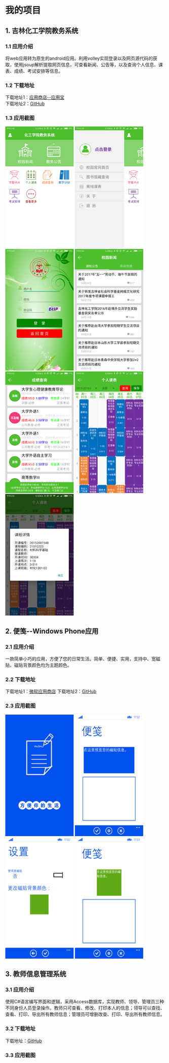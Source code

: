 # 我的项目
## 1. 吉林化工学院教务系统
### 1.1 应用介绍
将web应用转为原生的android应用。利用volley实现登录以及网页源代码的获取，使用jsoup解析提取网页信息，可查看新闻、公告等，以及查询个人信息、课表、成绩、考试安排等信息。
### 1.2 下载地址
下载地址1：[应用商店--应用宝](http://sj.qq.com/myapp/detail.htm?apkName=com.cheng.jiaowuxitong)</br>
下载地址2：[GitHub](https://github.com/cheng7258002/MyProjects/raw/master/%E5%90%89%E6%9E%97%E5%8C%96%E5%B7%A5%E5%AD%A6%E9%99%A2%E6%95%99%E5%8A%A1%E7%B3%BB%E7%BB%9F/%E5%90%89%E6%9E%97%E5%8C%96%E5%B7%A5%E5%AD%A6%E9%99%A2%E6%95%99%E5%8A%A1%E7%B3%BB%E7%BB%9F.apk)
### 1.3 应用截图
<img width="216" height="384" src="https://github.com/cheng7258002/MyProjects/blob/master/%E5%90%89%E6%9E%97%E5%8C%96%E5%B7%A5%E5%AD%A6%E9%99%A2%E6%95%99%E5%8A%A1%E7%B3%BB%E7%BB%9F/ScreenShots/1.png" />  <img width="216" height="384" src="https://github.com/cheng7258002/MyProjects/blob/master/%E5%90%89%E6%9E%97%E5%8C%96%E5%B7%A5%E5%AD%A6%E9%99%A2%E6%95%99%E5%8A%A1%E7%B3%BB%E7%BB%9F/ScreenShots/2.png" />  <img width="216" height="384" src="https://github.com/cheng7258002/MyProjects/blob/master/%E5%90%89%E6%9E%97%E5%8C%96%E5%B7%A5%E5%AD%A6%E9%99%A2%E6%95%99%E5%8A%A1%E7%B3%BB%E7%BB%9F/ScreenShots/3.jpg" />  <img width="216" height="384" src="https://github.com/cheng7258002/MyProjects/blob/master/%E5%90%89%E6%9E%97%E5%8C%96%E5%B7%A5%E5%AD%A6%E9%99%A2%E6%95%99%E5%8A%A1%E7%B3%BB%E7%BB%9F/ScreenShots/4.png" />  <img width="216" height="384" src="https://github.com/cheng7258002/MyProjects/blob/master/%E5%90%89%E6%9E%97%E5%8C%96%E5%B7%A5%E5%AD%A6%E9%99%A2%E6%95%99%E5%8A%A1%E7%B3%BB%E7%BB%9F/ScreenShots/5.png" />  <img width="216" height="384" src="https://github.com/cheng7258002/MyProjects/blob/master/%E5%90%89%E6%9E%97%E5%8C%96%E5%B7%A5%E5%AD%A6%E9%99%A2%E6%95%99%E5%8A%A1%E7%B3%BB%E7%BB%9F/ScreenShots/6.png" />  <img width="216" height="384" src="https://github.com/cheng7258002/MyProjects/blob/master/%E5%90%89%E6%9E%97%E5%8C%96%E5%B7%A5%E5%AD%A6%E9%99%A2%E6%95%99%E5%8A%A1%E7%B3%BB%E7%BB%9F/ScreenShots/7.png" />

## 2. 便笺--Windows Phone应用
### 2.1 应用介绍
一款简单小巧的应用，方便了您的日常生活。简单、便捷、实用，支持中、宽磁贴，磁贴背景颜色均为主题颜色。
### 2.2 下载地址
下载地址1：[微软应用商店](https://www.microsoft.com/store/apps/9WZDNCRDLJ7M)
下载地址2：[GitHub](https://github.com/cheng7258002/MyProjects/raw/master/%E4%BE%BF%E7%AC%BA--WP%E5%BA%94%E7%94%A8/%E4%BE%BF%E7%AC%BA.xap)
### 2.3 应用截图
<img width="216" height="384" src="https://github.com/cheng7258002/MyProjects/blob/master/%E4%BE%BF%E7%AC%BA--WP%E5%BA%94%E7%94%A8/ScreenShots/1.png" />  <img width="216" height="384" src="https://github.com/cheng7258002/MyProjects/blob/master/%E4%BE%BF%E7%AC%BA--WP%E5%BA%94%E7%94%A8/ScreenShots/2.png" />  <img width="216" height="384" src="https://github.com/cheng7258002/MyProjects/blob/master/%E4%BE%BF%E7%AC%BA--WP%E5%BA%94%E7%94%A8/ScreenShots/3.png" />  <img width="216" height="384" src="https://github.com/cheng7258002/MyProjects/blob/master/%E4%BE%BF%E7%AC%BA--WP%E5%BA%94%E7%94%A8/ScreenShots/4.png" />

## 3. 教师信息管理系统
### 3.1 应用介绍
使用C#语言编写界面和逻辑，采用Access数据库，实现教师、领导、管理员三种不同身份人员登录操作。教师只可查看、修改、打印本人的信息；领导可以查找、查看、打印、导出所有教师信息；管理员可增删改查、打印、导出所有教师信息。
### 3.2 下载地址
下载地址：[GitHub]()
### 3.3 应用截图
